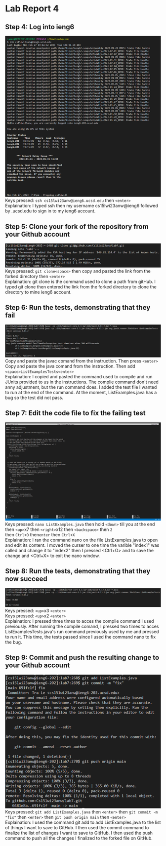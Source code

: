 # Lab Report 4
## Step 4: Log into ieng6    
![Image](labReport4step4.png)  
Keys pressed: `ssh cs15lwi23anw@ieng6.ucsd.edu` then `<enter>`                     
Explaination: I typed ssh then my username cs15lwi23anw@ieng6 followed by .ucsd.edu to sign in to my ieng6 account.           
                          
## Step 5: Clone your fork of the repository from your Github account    
![Image](labReport4step5.png)  
Keys pressed: `git clone<space>` then copy and pasted the link from the forked directory then `<enter>`    
Explaination: git clone is the command used to clone a path from gitHub. I typed git clone then entered the link from the forked directory to clone the directory to mine ieng6 account.                 
                        
## Step 6: Run the tests, demonstrating that they fail    
![Image](labReport4step6.png)  
Copy and paste the javac comand from the instruction. Then press `<enter>`          
Copy and paste the java comand from the instruction. Then add `<space>ListExamplesTests<enter>`         
Explaination: I copied and pasted the command used to compile and run JUnits provided to us in the instructions. The complie command don't need anny adjustment, but the run command does. I added the test file I wanted to run at the end of the command. At the moment, ListExamples.java has a bug so the test did not pass.         
                           
## Step 7: Edit the code file to fix the failing test    
![Image](labReport4step7.png)  
Keys pressed: `nano ListExamples.java` then hold `<down>` till you at the end then `<up>`x7 then `<right>`x12 then `<backspace>` then `2`         
then `Ctrl+O` then`enter` then `Ctrl+X`          
Explaination: I ran the command nano on the file ListExamples.java to open and edit its content. I moved the curser to one time the varible "index1" was called and change it to "index2" then I pressed <Ctrl+O> and <enter> to save the change and <Ctrl+X> to exit the nano window.             
                        
## Step 8: Run the tests, demonstrating that they now succeed    
![Image](labReport4step8.png)  
Keys pressed: `<up>`x3 `<enter>`          
Keys pressed: `<up>`x2 `<enter>`          
Explaination: I pressed <up> three times to acces the complie command I used previously. After running the compile comand, I pressed <up> two times to acces ListExamplesTests.java's run command previously used by me and pressed <enter> to run it. This time, the tests passed since I used the command nano to fix the bug.     
                             
## Step 9: Commit and push the resulting change to your Github account    
![Image](labReport4step9.png)  
Keys pressed: `git add ListExamples.java` then `<enter>` then `git commit -m "fix"` then `<enter>` then `git push origin main` then `<enter>`              
Explaination: I used the command git add to add ListExamples.java to the list of things I want to save to GitHub. I then used the commit command to finalize the list of changes I want to save to GitHub. I then used the push command to push all the changes I finalized to the forked file on GitHub.
